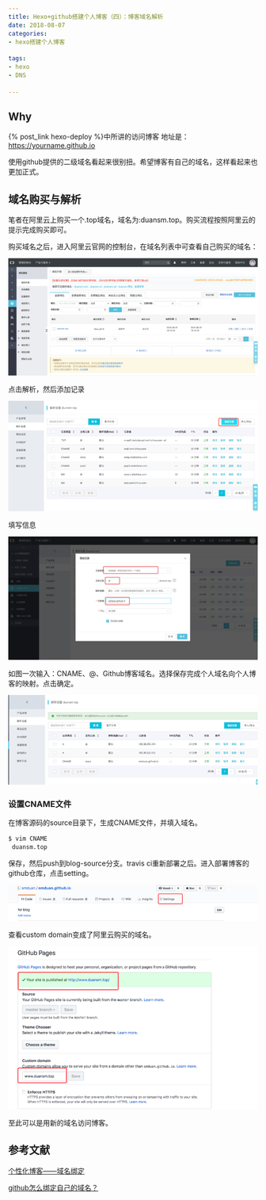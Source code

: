 ```yaml
---
title: Hexo+github搭建个人博客（四）：博客域名解析
date: 2018-08-07
categories: 
- hexo搭建个人博客

tags:
- hexo
- DNS

---
```

## Why
{% post_link hexo-deploy  %}中所讲的访问博客
地址是：https://yourname.github.io
<!-- more -->
使用github提供的二级域名看起来很别扭。希望博客有自己的域名，这样看起来也更加正式。
## 域名购买与解析
笔者在阿里云上购买一个.top域名，域名为:duansm.top。购买流程按照阿里云的提示完成购买即可。

购买域名之后，进入阿里云官网的控制台，在域名列表中可查看自己购买的域名：

![](/images/hexo-dns/aliyun-controller.png)

点击解析，然后添加记录

![](/images/hexo-dns/add-record.png)

填写信息

![](/images/hexo-dns/add-message.png)

如图一次输入：CNAME、@、Github博客域名。选择保存完成个人域名向个人博客的映射。点击确定。

![](/images/hexo-dns/dns-list.png)
### 设置CNAME文件
在博客源码的source目录下，生成CNAME文件，并填入域名。

```bash
$ vim CNAME
 duansm.top
```
保存，然后push到blog-source分支。travis ci重新部署之后。进入部署博客的github仓库，点击setting。

![](/images/hexo-dns/github-setting.png)

查看custom domain变成了阿里云购买的域名。

![](/images/hexo-dns/custom-domain.png)

至此可以是用新的域名访问博客。
## 参考文献
[个性化博客——域名绑定](https://www.jianshu.com/p/cea41e5c9b2a)

[github怎么绑定自己的域名？](https://www.zhihu.com/question/31377141)